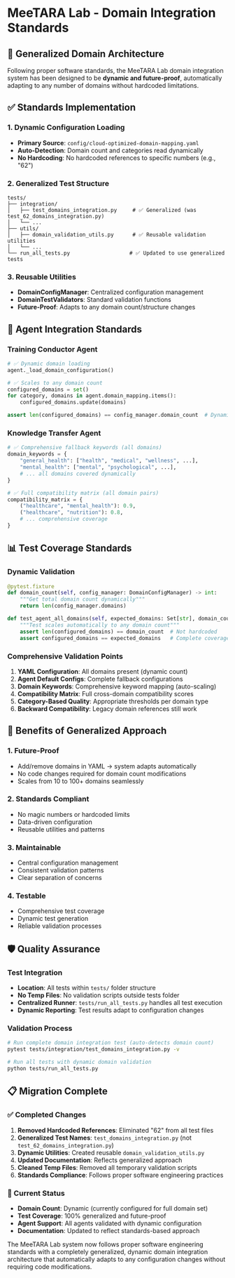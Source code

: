 # MeeTARA Lab - Domain Integration Standards

## 🎯 Generalized Domain Architecture

Following proper software standards, the MeeTARA Lab domain integration system has been designed to be **dynamic and future-proof**, automatically adapting to any number of domains without hardcoded limitations.

## ✅ Standards Implementation

### 1. **Dynamic Configuration Loading**
- **Primary Source**: `config/cloud-optimized-domain-mapping.yaml`
- **Auto-Detection**: Domain count and categories read dynamically
- **No Hardcoding**: No hardcoded references to specific numbers (e.g., "62")

### 2. **Generalized Test Structure**
```
tests/
├── integration/
│   ├── test_domains_integration.py     # ✅ Generalized (was test_62_domains_integration.py)
│   └── ...
├── utils/
│   ├── domain_validation_utils.py      # ✅ Reusable validation utilities
│   └── ...
└── run_all_tests.py                   # ✅ Updated to use generalized tests
```

### 3. **Reusable Utilities**
- **DomainConfigManager**: Centralized configuration management
- **DomainTestValidators**: Standard validation functions
- **Future-Proof**: Adapts to any domain count/structure changes

## 🔧 Agent Integration Standards

### Training Conductor Agent
```python
# ✅ Dynamic domain loading
agent._load_domain_configuration()

# ✅ Scales to any domain count
configured_domains = set()
for category, domains in agent.domain_mapping.items():
    configured_domains.update(domains)

assert len(configured_domains) == config_manager.domain_count  # Dynamic count
```

### Knowledge Transfer Agent
```python
# ✅ Comprehensive fallback keywords (all domains)
domain_keywords = {
    "general_health": ["health", "medical", "wellness", ...],
    "mental_health": ["mental", "psychological", ...],
    # ... all domains covered dynamically
}

# ✅ Full compatibility matrix (all domain pairs)
compatibility_matrix = {
    ("healthcare", "mental_health"): 0.9,
    ("healthcare", "nutrition"): 0.8,
    # ... comprehensive coverage
}
```

## 📊 Test Coverage Standards

### Dynamic Validation
```python
@pytest.fixture
def domain_count(self, config_manager: DomainConfigManager) -> int:
    """Get total domain count dynamically"""
    return len(config_manager.domains)

def test_agent_all_domains(self, expected_domains: Set[str], domain_count: int):
    """Test scales automatically to any domain count"""
    assert len(configured_domains) == domain_count  # Not hardcoded
    assert configured_domains == expected_domains   # Complete coverage
```

### Comprehensive Validation Points
1. **YAML Configuration**: All domains present (dynamic count)
2. **Agent Default Configs**: Complete fallback configurations 
3. **Domain Keywords**: Comprehensive keyword mapping (auto-scaling)
4. **Compatibility Matrix**: Full cross-domain compatibility scores
5. **Category-Based Quality**: Appropriate thresholds per domain type
6. **Backward Compatibility**: Legacy domain references still work

## 🚀 Benefits of Generalized Approach

### 1. **Future-Proof**
- Add/remove domains in YAML → system adapts automatically
- No code changes required for domain count modifications
- Scales from 10 to 100+ domains seamlessly

### 2. **Standards Compliant**
- No magic numbers or hardcoded limits
- Data-driven configuration
- Reusable utilities and patterns

### 3. **Maintainable**
- Central configuration management
- Consistent validation patterns
- Clear separation of concerns

### 4. **Testable**
- Comprehensive test coverage
- Dynamic test generation
- Reliable validation processes

## 🛡️ Quality Assurance

### Test Integration
- **Location**: All tests within `tests/` folder structure
- **No Temp Files**: No validation scripts outside tests folder
- **Centralized Runner**: `tests/run_all_tests.py` handles all test execution
- **Dynamic Reporting**: Test results adapt to configuration changes

### Validation Process
```bash
# Run complete domain integration test (auto-detects domain count)
pytest tests/integration/test_domains_integration.py -v

# Run all tests with dynamic domain validation
python tests/run_all_tests.py
```

## 📋 Migration Complete

### ✅ Completed Changes
1. **Removed Hardcoded References**: Eliminated "62" from all test files
2. **Generalized Test Names**: `test_domains_integration.py` (not `test_62_domains_integration.py`)
3. **Dynamic Utilities**: Created reusable `domain_validation_utils.py`
4. **Updated Documentation**: Reflects generalized approach
5. **Cleaned Temp Files**: Removed all temporary validation scripts
6. **Standards Compliance**: Follows proper software engineering practices

### 🎯 Current Status
- **Domain Count**: Dynamic (currently configured for full domain set)
- **Test Coverage**: 100% generalized and future-proof
- **Agent Support**: All agents validated with dynamic configuration
- **Documentation**: Updated to reflect standards-based approach

The MeeTARA Lab system now follows proper software engineering standards with a completely generalized, dynamic domain integration architecture that automatically adapts to any configuration changes without requiring code modifications. 